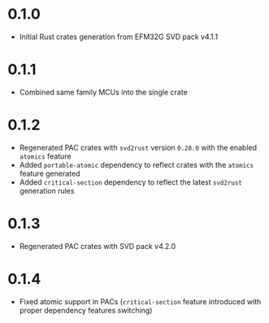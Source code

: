 # 0.1.0

- Initial Rust crates generation from EFM32G SVD pack v4.1.1

# 0.1.1

- Combined same family MCUs into the single crate

# 0.1.2

- Regenerated PAC crates with `svd2rust` version `0.28.0` with the enabled `atomics` feature
- Added `portable-atomic` dependency to reflect crates with the `atomics` feature generated
- Added `critical-section` dependency to reflect the latest `svd2rust` generation rules

# 0.1.3

- Regenerated PAC crates with SVD pack v4.2.0

# 0.1.4

- Fixed atomic support in PACs (`critical-section` feature introduced with proper dependency features switching)
